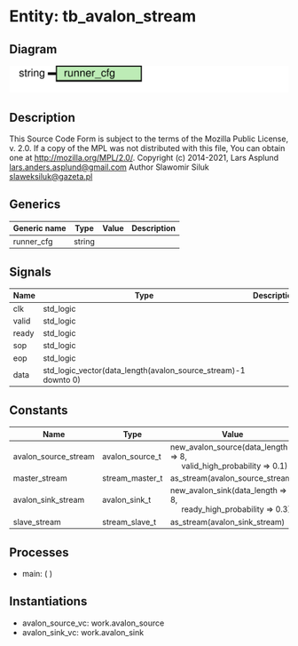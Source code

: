 # Entity: tb_avalon_stream

## Diagram

![Diagram](tb_avalon_stream.svg "Diagram")
## Description

This Source Code Form is subject to the terms of the Mozilla Public
License, v. 2.0. If a copy of the MPL was not distributed with this file,
You can obtain one at http://mozilla.org/MPL/2.0/.
Copyright (c) 2014-2021, Lars Asplund lars.anders.asplund@gmail.com
Author Slawomir Siluk slaweksiluk@gazeta.pl
## Generics

| Generic name | Type   | Value | Description |
| ------------ | ------ | ----- | ----------- |
| runner_cfg   | string |       |             |
## Signals

| Name  | Type                                                           | Description |
| ----- | -------------------------------------------------------------- | ----------- |
| clk   | std_logic                                                      |             |
| valid | std_logic                                                      |             |
| ready | std_logic                                                      |             |
| sop   | std_logic                                                      |             |
| eop   | std_logic                                                      |             |
| data  | std_logic_vector(data_length(avalon_source_stream)-1 downto 0) |             |
## Constants

| Name                 | Type            | Value                                                                                                       | Description |
| -------------------- | --------------- | ----------------------------------------------------------------------------------------------------------- | ----------- |
| avalon_source_stream | avalon_source_t |      new_avalon_source(data_length => 8,<br><span style="padding-left:20px"> valid_high_probability => 0.1) |             |
| master_stream        | stream_master_t |  as_stream(avalon_source_stream)                                                                            |             |
| avalon_sink_stream   | avalon_sink_t   |      new_avalon_sink(data_length => 8,<br><span style="padding-left:20px"> ready_high_probability => 0.3)   |             |
| slave_stream         | stream_slave_t  |  as_stream(avalon_sink_stream)                                                                              |             |
## Processes
- main: (  )
## Instantiations

- avalon_source_vc: work.avalon_source
- avalon_sink_vc: work.avalon_sink

